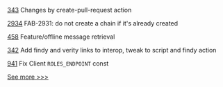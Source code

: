 
[343](https://github.com/hyperledger/aries-agent-test-harness/pull/343) Changes by create-pull-request action

[2934](https://github.com/hyperledger/fabric/pull/2934) FAB-2931: do not create a chain if it's already created

[458](https://github.com/hyperledger/aries-framework-javascript/pull/458) Feature/offline message retrieval

[342](https://github.com/hyperledger/aries-agent-test-harness/pull/342) Add findy and verity links to interop, tweak to script and findy action

[941](https://github.com/hyperledger/grid/pull/941) Fix Client `ROLES_ENDPOINT` const


[See more >>>](https://start-here.hyperledger.org/pull-requests)
